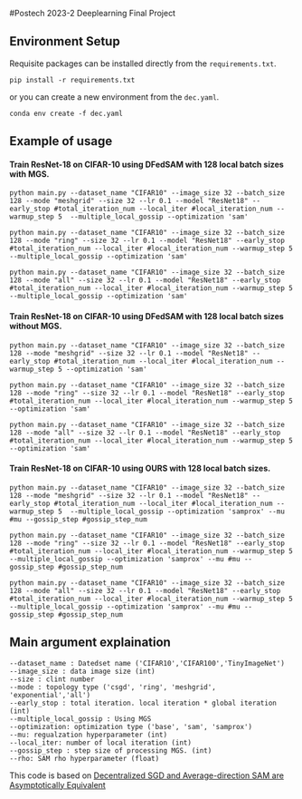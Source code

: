 #Postech 2023-2 Deeplearning Final Project

## Environment Setup
Requisite packages can be installed directly from the `requirements.txt`.
```
pip install -r requirements.txt
```

or you can create a new environment from the `dec.yaml`.
```
conda env create -f dec.yaml
```

## Example of usage

#### Train ResNet-18 on CIFAR-10 using DFedSAM with 128 local batch sizes with MGS.

```
python main.py --dataset_name "CIFAR10" --image_size 32 --batch_size 128 --mode "meshgrid" --size 32 --lr 0.1 --model "ResNet18" --early_stop #total_iteration_num --local_iter #local_iteration_num --warmup_step 5  --multiple_local_gossip --optimization 'sam'

python main.py --dataset_name "CIFAR10" --image_size 32 --batch_size 128 --mode "ring" --size 32 --lr 0.1 --model "ResNet18" --early_stop #total_iteration_num --local_iter #local_iteration_num --warmup_step 5  --multiple_local_gossip --optimization 'sam'  

python main.py --dataset_name "CIFAR10" --image_size 32 --batch_size 128 --mode "all" --size 32 --lr 0.1 --model "ResNet18" --early_stop #total_iteration_num --local_iter #local_iteration_num --warmup_step 5  --multiple_local_gossip --optimization 'sam' 
```


#### Train ResNet-18 on CIFAR-10 using DFedSAM with 128 local batch sizes without MGS.

```
python main.py --dataset_name "CIFAR10" --image_size 32 --batch_size 128 --mode "meshgrid" --size 32 --lr 0.1 --model "ResNet18" --early_stop #total_iteration_num --local_iter #local_iteration_num --warmup_step 5 --optimization 'sam'

python main.py --dataset_name "CIFAR10" --image_size 32 --batch_size 128 --mode "ring" --size 32 --lr 0.1 --model "ResNet18" --early_stop #total_iteration_num --local_iter #local_iteration_num --warmup_step 5  --optimization 'sam'

python main.py --dataset_name "CIFAR10" --image_size 32 --batch_size 128 --mode "all" --size 32 --lr 0.1 --model "ResNet18" --early_stop #total_iteration_num --local_iter #local_iteration_num --warmup_step 5  --optimization 'sam' 
```

#### Train ResNet-18 on CIFAR-10 using OURS with 128 local batch sizes.

```
python main.py --dataset_name "CIFAR10" --image_size 32 --batch_size 128 --mode "meshgrid" --size 32 --lr 0.1 --model "ResNet18" --early_stop #total_iteration_num --local_iter #local_iteration_num --warmup_step 5  --multiple_local_gossip --optimization 'samprox' --mu #mu --gossip_step #gossip_step_num

python main.py --dataset_name "CIFAR10" --image_size 32 --batch_size 128 --mode "ring" --size 32 --lr 0.1 --model "ResNet18" --early_stop #total_iteration_num --local_iter #local_iteration_num --warmup_step 5  --multiple_local_gossip --optimization 'samprox' --mu #mu --gossip_step #gossip_step_num

python main.py --dataset_name "CIFAR10" --image_size 32 --batch_size 128 --mode "all" --size 32 --lr 0.1 --model "ResNet18" --early_stop #total_iteration_num --local_iter #local_iteration_num --warmup_step 5  --multiple_local_gossip --optimization 'samprox' --mu #mu --gossip_step #gossip_step_num
```

## Main argument explaination

```
--dataset_name : Datedset name ('CIFAR10','CIFAR100','TinyImageNet')
--image_size : data image size (int)
--size : clint number
--mode : topology type ('csgd', 'ring', 'meshgrid', 'exponential','all')
--early_stop : total iteration. local iteration * global iteration (int)
--multiple_local_gossip : Using MGS
--optimization: optimization type ('base', 'sam', 'samprox')
--mu: regualzation hyperparameter (int)
--local_iter: number of local iteration (int)
--gossip_step : step size of processing MGS. (int)
--rho: SAM rho hyperparameter (float)
```

This code is based on [Decentralized SGD and Average-direction SAM are Asymptotically Equivalent](https://github.com/Raiden-Zhu/ICML-2023-DSGD-and-SAM)
